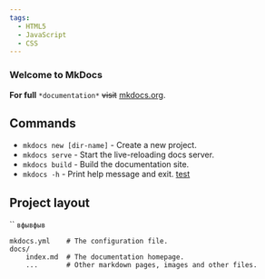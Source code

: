 ```yaml
---
tags:
  - HTML5
  - JavaScript
  - CSS
---
```


### Welcome to MkDocs

**For full** `*documentation*` ~~visit~~ [mkdocs.org](https://www.mkdocs.org).

## Commands

* `mkdocs new [dir-name]` - Create a new project.
* `mkdocs serve` - Start the live-reloading docs server.
* `mkdocs build` - Build the documentation site.
* `mkdocs -h` - Print help message and exit.
[test](index2.md#install-grafana-for-monitoring-proxmox)
## Project layout
``
`вфывфыв`

    mkdocs.yml    # The configuration file.
    docs/
        index.md  # The documentation homepage.
        ...       # Other markdown pages, images and other files.



